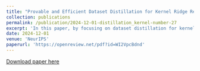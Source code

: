 ```yaml
---
title: "Provable and Efficient Dataset Distillation for Kernel Ridge Regression."
collection: publications
permalink: /publication/2024-12-01-distillation_kernel-number-27
excerpt: 'In this paper, by focusing on dataset distillation for kernel ridge regression (KRR), we show that one data point per class is already necessary and sufficient to recover the original model's performance in many settings.'
date: 2024-12-01
venue: 'NeurIPS'
paperurl: 'https://openreview.net/pdf?id=WI2VpcBdnd'
---
```


[Download paper here](https://openreview.net/pdf?id=WI2VpcBdnd)
